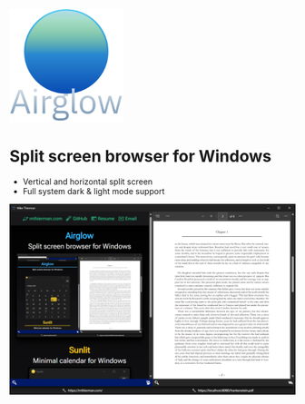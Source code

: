 <img src="./data/banner.svg" width="200">

# Split screen browser for Windows

- Vertical and horizontal split screen
- Full system dark & light mode support

<img src="./data/screenshot.png" width="800">
